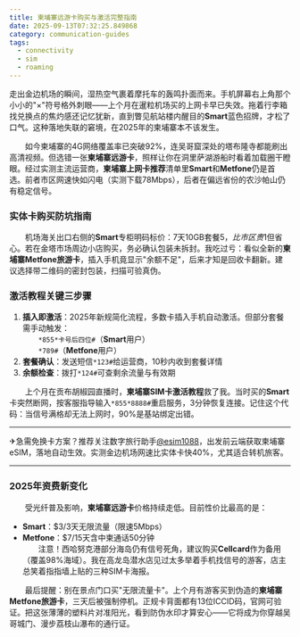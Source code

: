 ```yaml
---
title: 柬埔寨远游卡购买与激活完整指南
date: 2025-09-13T07:32:25.849868
category: communication-guides
tags:
  - connectivity
  - sim
  - roaming
---
```


走出金边机场的瞬间，湿热空气裹着摩托车的轰鸣扑面而来。手机屏幕右上角那个小小的"×"符号格外刺眼——上个月在暹粒机场买的上网卡早已失效。拖着行李箱找兑换点的焦灼感还记忆犹新，直到瞥见航站楼内醒目的**Smart**蓝色招牌，才松了口气。这种落地失联的窘境，在2025年的柬埔寨本不该发生。

　　如今柬埔寨的4G网络覆盖率已突破92%，连吴哥窟深处的塔布隆寺都能刷出高清视频。但选错一张**柬埔寨远游卡**，照样让你在洞里萨湖游船时看着加载圈干瞪眼。经过实测主流运营商，**柬埔寨上网卡推荐**清单里**Smart**和**Metfone**仍是首选。前者市区网速快如闪电（实测下载78Mbps），后者在偏远省份的农沙帕山仍有稳定信号。

### 实体卡购买防坑指南  
　　机场海关出口右侧的**Smart**专柜明码标价：7天10GB套餐$5，比市区贵$1但省心。若在金塔市场周边小店购买，务必确认包装未拆封。我吃过亏：看似全新的**柬埔寨Metfone旅游卡**，插入手机竟显示"余额不足"，后来才知是回收卡翻新。建议选择带二维码的密封包装，扫描可验真伪。

### 激活教程关键三步骤  
1. **插入即激活**：2025年新规简化流程，多数卡插入手机自动激活。但部分套餐需手动触发：  
　　`*855*卡号后四位#`（**Smart**用户）  
　　`*789#`（**Metfone**用户）  
2. **套餐确认**：发送短信`*123#`给运营商，10秒内收到套餐详情  
3. **余额检查**：拨打`*124#`可查剩余流量与有效期  

　　上个月在贡布胡椒园直播时，**柬埔寨SIM卡激活教程**救了我。当时买的**Smart**卡突然断网，按客服指导输入`*855*8888#`重启服务，3分钟恢复连接。记住这个代码：当信号满格却无法上网时，90%是基站绑定出错。

---

✈急需免换卡方案？推荐关注数字旅行助手[@esim1088](https://t.me/s/esim1088)，出发前云端获取柬埔寨eSIM，落地自动生效。实测金边机场网速比实体卡快40%，尤其适合转机旅客。

---

### 2025年资费新变化  
　　受光纤普及影响，**柬埔寨远游卡**价格持续走低。目前性价比最高的是：  
- **Smart**：$3/3天无限流量（限速5Mbps）  
- **Metfone**：$7/15天含中柬通话50分钟  
　　注意！西哈努克港部分海岛仍有信号死角，建议购买**Cellcard**作为备用（覆盖98%海域）。我在高龙岛潜水店见过太多举着手机找信号的游客，店主总笑着指指墙上贴的三种SIM卡海报。

　　最后提醒：别在景点门口买"无限流量卡"。上个月有游客买到伪造的**柬埔寨Metfone旅游卡**，三天后被强制停机。正规卡背面都有13位ICCID码，官网可验证。把这张薄薄的塑料片对准阳光，看到防伪水印才算安心——它将成为你穿越吴哥城门、漫步荔枝山瀑布的通行证。